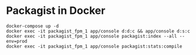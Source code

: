 Packagist in Docker 
===================

    docker-compose up -d
    docker exec -it packagist_fpm_1 app/console d:d:c && app/console d:s:c
    docker exec -it packagist_fpm_1 app/console packagist:index --all --env=prod
    docker exec -it packagist_fpm_1 app/console packagist:stats:compile
    
    
